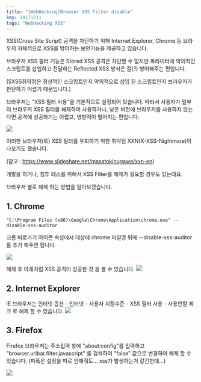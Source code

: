 ```yaml
---
title: "[WebHacking]Browser XSS Filter disable"
key: 20171211
tags: "WebHacking XSS"
---
```


XSS(Cross Site Script) 공격을 차단하기 위해 Internet Explorer, Chrome 등 브라우저 자체적으로 XSS를 방어하는 보안기능을 제공하고 있습니다.



브라우저 XSS 필터 기능은 Stored XSS 공격은 차단할 수 없지만 파라미터에 악의적인 스크립트를 삽입하고 전달하는 Reflected XSS 방식은 잘(?) 방어해주는 편입니다.

(SXSS취약점은 정상적인 스크립트인지 악의적으로 삽입 된 스크립트인지 브라우저가 판단하기 어렵기 때문입니다.)



브라우저는 "XSS 필터 사용"을 기본적으로 설정되어 있습니다. 따라서 사용자가 일부러 브라우저 XSS 필터를 해제하여 사용하거나, 낮은 버전에 브라우저를 사용하지 않는다면 공격에 성공하기는 어렵고, 영향력이 떨어지는 편입니다.


![](https://t1.daumcdn.net/cfile/tistory/99C0DF435AA78C7722)





이러한 브라우저(IE) XSS 필터를 우회하기 위한 취약점 XXN(X-XSS-Nightmare)이 나오기도 했습니다.

(참고 : https://www.slideshare.net/masatokinugawa/xxn-en)



개발을 하거나, 침투 테스를 위해서 XSS Filter를 해제가 필요할 경우도 있는데요.

브라우저 별로 해제 하는 방법을 알아보겠습니다.



## 1. Chrome
```
"C:\Program Files (x86)\Google\Chrome\Application\chrome.exe" --disable-xss-auditor
```

크롬 바로가기 아이콘 속성에서 대상에 chrome 파일명 뒤에  --disable-xss-auditor를 추가 해주면 됩니다.

![](https://t1.daumcdn.net/cfile/tistory/9930A24B5AA792E207)





해제 후 아래처럼 XSS 공격이 성공한 것 을 볼 수 있습니다.
![](https://t1.daumcdn.net/cfile/tistory/991B9B475AA7932625)




## 2. Internet Explorer

IE 브라우저는 인터넷 옵션 - 인터넷 - 사용자 지정수준 - XSS 필터 사용 - 사용안함 체크 로 해제 할 수 있습니다.
![](https://t1.daumcdn.net/cfile/tistory/9933624A5AA792CA03)








## 3. Firefox

Firefox 브라우저는 주소입력 창에 "about:config"를 입력하고 "browser.urlbar.filter.javascript" 를 검색하여 "false" 값으로 변경하여 해제 할 수 있습니다. (파폭은 설정을 따로 안해줘도... xss가 발생하는거 같긴한데...)

![](https://t1.daumcdn.net/cfile/tistory/995611415AA9E39609)

